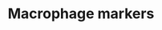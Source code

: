 ---
annotations:
- id: CL:0000235
  parent: native cell
  type: Cell Type Ontology
  value: macrophage
authors:
- Mkutmon
- Khanspers
- AlexanderPico
citedin:
- link: PMC8751594
  title: DNA methylation of ARHGAP30 is negatively associated with ARHGAP30 expression
    in lung adenocarcinoma, which reduces tumor immunity and is detrimental to patient
    survival (2021)
- link: PMC8155553
  title: 'Heterogeneity

    of Lipid and Protein Cartilage Profiles

    Associated with Human Osteoarthritis with or without Type 2 Diabetes

    Mellitus (2021)'
- link: PMC8099445
  title: Identification of high‐dimensional omics‐derived predictors for tumor growth
    dynamics using machine learning and pharmacometric modeling (2021)
- link: PMC9574221
  title: Identification of potential drug targets for vascular dementia and carotid
    plaques by analyzing underlying molecular signatures shared by them (2022)
description: Overview of macrophage markers. Macrophages are cells within the tissues
  that originate from specific white blood cells called monocytes.   Based on [http://www.antibodybeyond.com/reviews/cell-markers/macrophage-marker.htm
  this list] and tissue-specific gene expression from [http://biogps.org/ GeneAtlas].  Proteins
  on this pathway have targeted assays available via the [https://assays.cancer.gov/available_assays?wp_id=WP4146
  CPTAC Assay Portal]
last-edited: 2019-10-19
ndex: 48b7486c-8b69-11eb-9e72-0ac135e8bacf
organisms:
- Homo sapiens
redirect_from:
- /index.php/Pathway:WP4146
- /instance/WP4146
- /instance/WP4146_r107552
revision: r107552
schema-jsonld:
- '@context': https://schema.org/
  '@id': https://wikipathways.github.io/pathways/WP4146.html
  '@type': Dataset
  creator:
    '@type': Organization
    name: WikiPathways
  description: Overview of macrophage markers. Macrophages are cells within the tissues
    that originate from specific white blood cells called monocytes.   Based on [http://www.antibodybeyond.com/reviews/cell-markers/macrophage-marker.htm
    this list] and tissue-specific gene expression from [http://biogps.org/ GeneAtlas].  Proteins
    on this pathway have targeted assays available via the [https://assays.cancer.gov/available_assays?wp_id=WP4146
    CPTAC Assay Portal]
  keywords:
  - CD14
  - CD163
  - CD68
  - CD74
  - CD83
  - CD86
  - F3
  - LYZ
  - RAC2
  license: CC0
  name: Macrophage markers
seo: CreativeWork
title: Macrophage markers
wpid: WP4146
---
